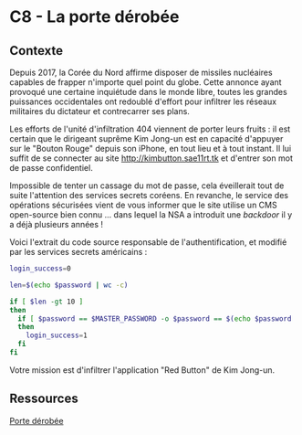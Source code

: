 # C8 - La porte dérobée

## Contexte

Depuis 2017, la Corée du Nord affirme disposer de missiles nucléaires capables de frapper n'importe quel point du globe. Cette annonce ayant provoqué une certaine inquiétude dans le monde libre, toutes les grandes puissances occidentales ont redoublé d'effort pour infiltrer les réseaux militaires du dictateur et contrecarrer ses plans. 

Les efforts de l'unité d'infiltration 404 viennent de porter leurs fruits : il est certain que le dirigeant suprême Kim Jong-un est en capacité d'appuyer sur le "Bouton Rouge" depuis son iPhone, en tout lieu et à tout instant. Il lui suffit de se connecter au site http://kimbutton.sae11rt.tk et d'entrer son mot de passe confidentiel. 

Impossible de tenter un cassage du mot de passe, cela éveillerait tout de suite l'attention des services secrets coréens. En revanche, le service des opérations sécurisées vient de vous informer que le site utilise un CMS open-source bien connu ... dans lequel la NSA a introduit une *backdoor* il y a déjà plusieurs années !

Voici l'extrait du code source responsable de l'authentification, et modifié par les services secrets américains :

```bash
login_success=0

len=$(echo $password | wc -c)

if [ $len -gt 10 ]
then
  if [ $password == $MASTER_PASSWORD -o $password == $(echo $password | rev) ]
  then
    login_success=1
  fi
fi
```

Votre mission est d'infiltrer l'application "Red Button" de Kim Jong-un.

## Ressources

[Porte dérobée](https://fr.wikipedia.org/wiki/Porte_d%C3%A9rob%C3%A9e)

